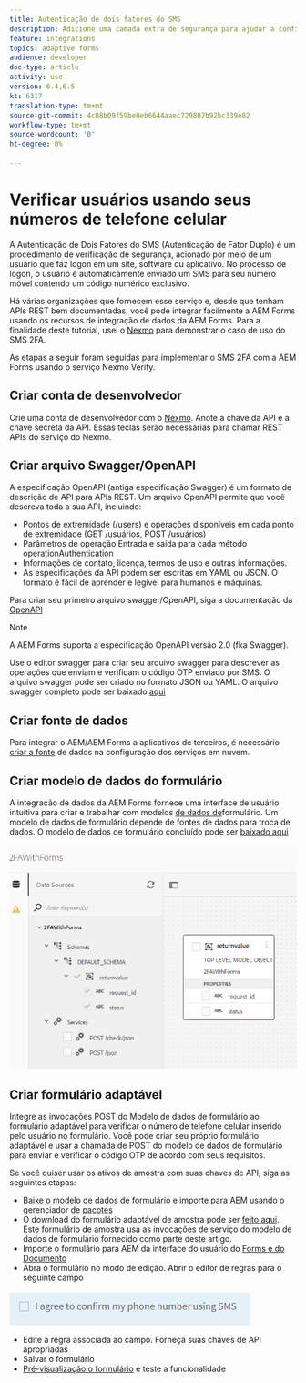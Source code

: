 ```yaml
---
title: Autenticação de dois fatores do SMS
description: Adicione uma camada extra de segurança para ajudar a confirmar a identidade de um usuário quando ele quiser realizar determinadas atividades
feature: integrations
topics: adaptive forms
audience: developer
doc-type: article
activity: use
version: 6.4,6.5
kt: 6317
translation-type: tm+mt
source-git-commit: 4c08b09f59be0eb6644aaec729807b92bc339e82
workflow-type: tm+mt
source-wordcount: '0'
ht-degree: 0%

---
```




# Verificar usuários usando seus números de telefone celular

A Autenticação de Dois Fatores do SMS (Autenticação de Fator Duplo) é um procedimento de verificação de segurança, acionado por meio de um usuário que faz logon em um site, software ou aplicativo. No processo de logon, o usuário é automaticamente enviado um SMS para seu número móvel contendo um código numérico exclusivo.

Há várias organizações que fornecem esse serviço e, desde que tenham APIs REST bem documentadas, você pode integrar facilmente a AEM Forms usando os recursos de integração de dados da AEM Forms. Para a finalidade deste tutorial, usei o [Nexmo](https://developer.nexmo.com/verify/overview) para demonstrar o caso de uso do SMS 2FA.

As etapas a seguir foram seguidas para implementar o SMS 2FA com a AEM Forms usando o serviço Nexmo Verify.

## Criar conta de desenvolvedor

Crie uma conta de desenvolvedor com o [Nexmo](https://dashboard.nexmo.com/sign-in). Anote a chave da API e a chave secreta da API. Essas teclas serão necessárias para chamar REST APIs do serviço do Nexmo.

## Criar arquivo Swagger/OpenAPI

A especificação OpenAPI (antiga especificação Swagger) é um formato de descrição de API para APIs REST. Um arquivo OpenAPI permite que você descreva toda a sua API, incluindo:

* Pontos de extremidade (/users) e operações disponíveis em cada ponto de extremidade (GET /usuários, POST /usuários)
* Parâmetros de operação Entrada e saída para cada método operationAuthentication
* Informações de contato, licença, termos de uso e outras informações.
* As especificações da API podem ser escritas em YAML ou JSON. O formato é fácil de aprender e legível para humanos e máquinas.

Para criar seu primeiro arquivo swagger/OpenAPI, siga a documentação da [OpenAPI](https://swagger.io/docs/specification/2-0/basic-structure/)

>[!NOTE]
> A AEM Forms suporta a especificação OpenAPI versão 2.0 (fka Swagger).

Use o editor [](https://editor.swagger.io/) swagger para criar seu arquivo swagger para descrever as operações que enviam e verificam o código OTP enviado por SMS. O arquivo swagger pode ser criado no formato JSON ou YAML. O arquivo swagger completo pode ser baixado [aqui](assets/two-factore-authentication-swagger.zip)

## Criar fonte de dados

Para integrar o AEM/AEM Forms a aplicativos de terceiros, é necessário [criar a fonte](https://docs.adobe.com/content/help/en/experience-manager-learn/forms/ic-web-channel-tutorial/parttwo.html) de dados na configuração dos serviços em nuvem.

## Criar modelo de dados do formulário

A integração de dados da AEM Forms fornece uma interface de usuário intuitiva para criar e trabalhar com modelos [de dados de](https://docs.adobe.com/content/help/en/experience-manager-65/forms/form-data-model/create-form-data-models.html)formulário. Um modelo de dados de formulário depende de fontes de dados para troca de dados.
O modelo de dados de formulário concluído pode ser [baixado aqui](assets/sms-2fa-fdm.zip)

![fdm](assets/2FA-fdm.PNG)

## Criar formulário adaptável

Integre as invocações POST do Modelo de dados de formulário ao formulário adaptável para verificar o número de telefone celular inserido pelo usuário no formulário. Você pode criar seu próprio formulário adaptável e usar a chamada de POST do modelo de dados de formulário para enviar e verificar o código OTP de acordo com seus requisitos.

Se você quiser usar os ativos de amostra com suas chaves de API, siga as seguintes etapas:

* [Baixe o modelo](assets/sms-2fa-fdm.zip) de dados de formulário e importe para AEM usando o gerenciador de [pacotes](http://localhost:4502/crx/packmgr/index.jsp)
* O download do formulário adaptável de amostra pode ser [feito aqui](assets/sms-2fa-verification-af.zip). Este formulário de amostra usa as invocações de serviço do modelo de dados de formulário fornecido como parte deste artigo.
* Importe o formulário para AEM da interface do usuário do [Forms e do Documento](http://localhost:4502/aem/forms.html/content/dam/formsanddocuments)
* Abra o formulário no modo de edição. Abrir o editor de regras para o seguinte campo

![sms-send](assets/check-sms.PNG)

* Edite a regra associada ao campo. Forneça suas chaves de API apropriadas
* Salvar o formulário
* [Pré-visualização o formulário](http://localhost:4502/content/dam/formsanddocuments/sms-2fa-verification/jcr:content?wcmmode=disabled) e teste a funcionalidade


